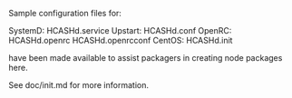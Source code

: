 Sample configuration files for:

SystemD: HCASHd.service
Upstart: HCASHd.conf
OpenRC:  HCASHd.openrc
         HCASHd.openrcconf
CentOS:  HCASHd.init

have been made available to assist packagers in creating node packages here.

See doc/init.md for more information.
